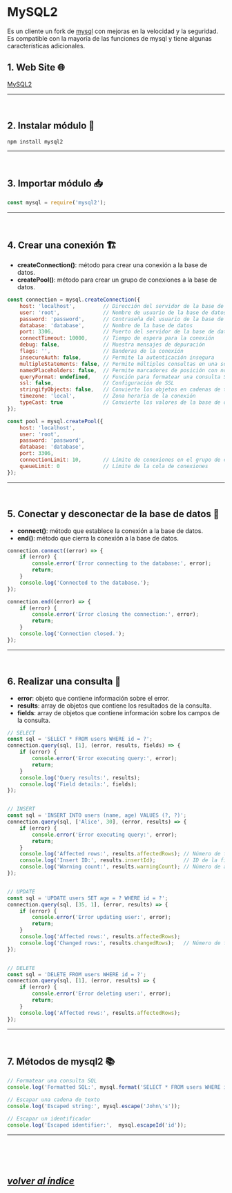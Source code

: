 # MySQL2
Es un cliente un fork de [mysql](https://www.npmjs.com/package/mysql) con mejoras en la velocidad y la seguridad. Es compatible con la mayoría de las funciones de mysql y tiene algunas características adicionales.

## 1. Web Site 🌐
[MySQL2](https://www.npmjs.com/package/mysql2)

---
<br>

## 2. Instalar módulo 🔧
```npm install mysql2```

---
<br>

## 3. Importar módulo 📥
```javascript
const mysql = require('mysql2');
```
---
<br>

## 4. Crear una conexión 🏗️
- **createConnection()**: método para crear una conexión a la base de datos.
- **createPool()**: método para crear un grupo de conexiones a la base de datos.
```javascript
const connection = mysql.createConnection({
    host: 'localhost',         // Dirección del servidor de la base de datos (localhost, http://example.com, etc)
    user: 'root',              // Nombre de usuario de la base de datos
    password: 'password',      // Contraseña del usuario de la base de datos
    database: 'database',      // Nombre de la base de datos
    port: 3306,                // Puerto del servidor de la base de datos
    connectTimeout: 10000,     // Tiempo de espera para la conexión
    debug: false,              // Muestra mensajes de depuración
    flags: '',                 // Banderas de la conexión
    insecureAuth: false,       // Permite la autenticación insegura
    multipleStatements: false, // Permite múltiples consultas en una sola cadena
    namedPlaceholders: false,  // Permite marcadores de posición con nombre
    queryFormat: undefined,    // Función para formatear una consulta SQL
    ssl: false,                // Configuración de SSL
    stringifyObjects: false,   // Convierte los objetos en cadenas de texto
    timezone: 'local',         // Zona horaria de la conexión
    typeCast: true             // Convierte los valores de la base de datos en tipos de JavaScript
});

const pool = mysql.createPool({
    host: 'localhost',
    user: 'root',
    password: 'password',
    database: 'database',
    port: 3306,
    connectionLimit: 10,       // Límite de conexiones en el grupo de conexiones
    queueLimit: 0              // Límite de la cola de conexiones
});
```
---
<br>

## 5. Conectar y desconectar de la base de datos 🚪
- **connect()**: método que establece la conexión a la base de datos.
- **end()**: método que cierra la conexión a la base de datos.
```javascript
connection.connect((error) => {
    if (error) {
        console.error('Error connecting to the database:', error);
        return;
    }
    console.log('Connected to the database.');
});

connection.end((error) => {
    if (error) {
        console.error('Error closing the connection:', error);
        return;
    }
    console.log('Connection closed.');
});
```
---
<br>

## 6. Realizar una consulta 📄
- **error**: objeto que contiene información sobre el error.
- **results**: array de objetos que contiene los resultados de la consulta.
- **fields**: array de objetos que contiene información sobre los campos de la consulta.
```javascript
// SELECT
const sql = 'SELECT * FROM users WHERE id = ?';
connection.query(sql, [1], (error, results, fields) => {
    if (error) {
        console.error('Error executing query:', error);
        return;
    }
    console.log('Query results:', results);
    console.log('Field details:', fields);
});


// INSERT
const sql = 'INSERT INTO users (name, age) VALUES (?, ?)';
connection.query(sql, ['Alice', 30], (error, results) => {
    if (error) {
        console.error('Error executing query:', error);
        return;
    }
    console.log('Affected rows:', results.affectedRows); // Número de filas afectadas
    console.log('Insert ID:', results.insertId);         // ID de la fila insertada
    console.log('Warning count:', results.warningCount); // Número de advertencias
});


// UPDATE
const sql = 'UPDATE users SET age = ? WHERE id = ?';
connection.query(sql, [35, 1], (error, results) => {
    if (error) {
        console.error('Error updating user:', error);
        return;
    }
    console.log('Affected rows:', results.affectedRows);
    console.log('Changed rows:', results.changedRows);   // Número de filas cambiadas
});


// DELETE
const sql = 'DELETE FROM users WHERE id = ?';
connection.query(sql, [1], (error, results) => {
    if (error) {
        console.error('Error deleting user:', error);
        return;
    }
    console.log('Affected rows:', results.affectedRows);
});
```
---
<br>

## 7. Métodos de mysql2 📚
```javascript
// Formatear una consulta SQL
console.log('Formatted SQL:', mysql.format('SELECT * FROM users WHERE id = ?', [1]));

// Escapar una cadena de texto
console.log('Escaped string:', mysql.escape('John\'s'));

// Escapar un identificador
console.log('Escaped identifier:',  mysql.escapeId('id'));
```
---
<br><br><br>

## *[volver al índice](../../index.md)*